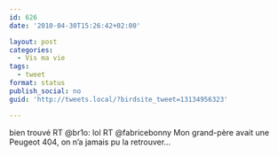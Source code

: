 ```yaml
---
id: 626
date: '2010-04-30T15:26:42+02:00'

layout: post
categories:
  - Vis ma vie
tags:
  - tweet
format: status
publish_social: no
guid: 'http://tweets.local/?birdsite_tweet=13134956323'

---
```


bien trouvé RT @br1o: lol RT @fabricebonny Mon grand-père avait une Peugeot 404, on n’a jamais pu la retrouver…